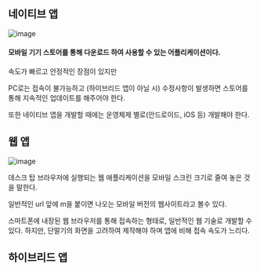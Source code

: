 
## 네이티브 앱

![image](https://user-images.githubusercontent.com/27480253/147047821-fbf4235d-0c56-4dd7-8a91-338802cc5391.png)

#### 모바일 기기 스토어를 통해 다운로드 하여 사용할 수 있는 어플리케이션이다. 

속도가 빠르고 안정적인 장점이 있지만 

PC로는 접속이 불가능하고 (하이브리드 앱이 아닐 시) 수정사항이 발생하면 스토어를 통해 지속적인 업데이트를 해주어야 한다.

또한 네이티브 앱을 개발할 때에는 운영체제 별로(안드로이드, iOS 등) 개발해야 한다.

## 웹 앱

![image](https://user-images.githubusercontent.com/27480253/147049211-1ca8ca20-f913-40b8-a6d1-9e112edb826e.png)


데스크 탑 브라우저에 실행되는 웹 애플리케이션을 모바일 스크린 크기로 줄여 놓은 것을 말한다. 

일반적인 url 앞에 m을 붙이면 나오는 모바일 버전의 웹사이트라고 볼수 있다. 

스마트폰에 내장된 웹 브라우저를 통해 접속하는 형태로, 일반적인 웹 기술로 개발할 수 있다. 하지만, 단말기의 화면을 고려하여 제작해야 하며 앱에 비해 접속 속도가 느리다.

## 하이브리드 앱

